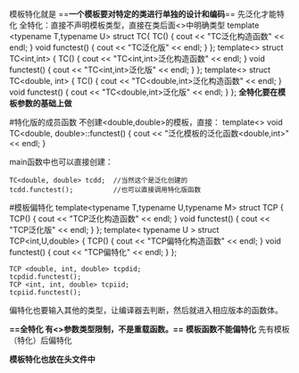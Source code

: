 模板特化就是  ==**一个模板要对特定的类进行单独的设计和编码**==
先泛化才能特化
全特化：直接不声明模板类型，直接在类后面<>中明确类型
template <typename T,typename U>
struct TC{
	TC() {
		cout << "TC泛化构造函数" << endl;
	}
	void functest() {
		cout << "TC泛化版" << endl;
	}
};
template<>
struct TC<int,int> {
	TC() {
		cout << "TC<int,int>泛化构造函数" << endl;
	}
	void functest() {
		cout << "TC<int,int>泛化版" << endl;
	}
};
template<>
struct TC<double, int> {
	TC() {
		cout << "TC<double,int>泛化构造函数" << endl;
	}
	void functest() {
		cout << "TC<double,int>泛化版" << endl;
	}
};
**全特化要在模板参数的基础上做**

#特化版的成员函数
不创建<double,double>的模板，直接：
template<>
void TC<double, double>::functest() {
	cout << "泛化模板的泛化函数<double,int>" << endl;
}

main函数中也可以直接创建：

	TC<double, double> tcdd;  //当然这个是泛化创建的
	tcdd.functest();          //也可以直接调用特化版函数

#模板偏特化
template<typename T,typename U,typename M>
struct TCP {
	TCP() {
		cout << "TCP泛化构造函数" << endl;
	}
	void functest() {
		cout << "TCP泛化版" << endl;
	}
};
template< typename U >
struct TCP<int,U,double> {
	TCP() {
		cout << "TCP偏特化构造函数" << endl;
	}
	void functest() {
		cout << "TCP偏特化" << endl;
	}
};



	TCP <double, int, double> tcpdid;
	tcpdid.functest();
	TCP <int, int, double> tcpiid;
	tcpiid.functest();

偏特化也要输入其他的类型，让编译器去判断，然后就进入相应版本的函数体。

**==全特化 有<>参数类型限制，不是重载函数。==**
**模板函数不能偏特化**  先有模板（特化）后偏特化

**模板特化也放在头文件中**
